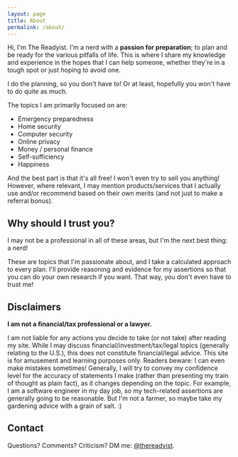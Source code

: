 ```yaml
---
layout: page
title: About
permalink: /about/
---
```


Hi, I'm The Readyist. I'm a nerd with a **passion for preparation**; to plan and be ready for the various pitfalls of life. This is where I share my knowledge and experience in the hopes that I can help someone, whether they're in a tough spot or just hoping to avoid one.

I do the planning, so you don't have to! Or at least, hopefully you won't have to do quite as much.

The topics I am primarily focused on are:
* Emergency preparedness
* Home security
* Computer security
* Online privacy
* Money / personal finance
* Self-sufficiency
* Happiness

And the best part is that it's all free! I won't even try to sell you anything! However, where relevant, I may mention products/services that I actually use and/or recommend based on their own merits (and not just to make a referral bonus).

## Why should I trust you?

I may not be a professional in all of these areas, but I'm the next best thing: a nerd!

These are topics that I'm passionate about, and I take a calculated approach to every plan. I'll provide reasoning and evidence for my assertions so that you can do your own research if you want. That way, you don't even have to trust me!

## Disclaimers

**I am not a financial/tax professional or a lawyer.**

I am not liable for any actions you decide to take (or not take) after reading my site. While I may discuss financial/investment/tax/legal topics (generally relating to the U.S.), this does not constitute financial/legal advice. This site is for amusement and learning purposes only. Readers beware: I can even make mistakes sometimes! Generally, I will try to convey my confidence level for the accuracy of statements I make (rather than presenting my train of thought as plain fact), as it changes depending on the topic. For example, I am a software engineer in my day job, so my tech-related assertions are generally going to be reasonable. But I'm not a farmer, so maybe take my gardening advice with a grain of salt. :)

## Contact

Questions? Comments? Criticism? DM me: [@thereadyist](https://twitter.com/thereadyist).
